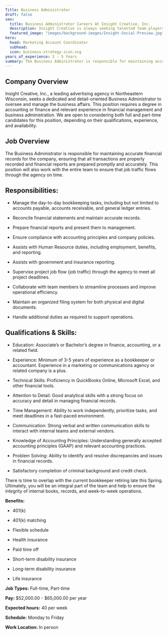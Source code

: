```yaml
---
Title: Business Administrator
draft: false
seo:
  title: Business Administrator Careers At Insight Creative, Inc.
  description: Insight Creative is always seeking talented team players! Browse marketing communications jobs in digital, web, copy, design & more in Green Bay, Wisconsin.
  featured_image: "images/background-images/Insight-Social-Preview.jpg"
hero:
  head: Marketing Account Coordinator
  subhead:
  icon: business-strategy-icon.svg
years_of_experience: 3 - 5 Years
summary: The Business Administrator is responsible for maintaining accurate financial records for the company, ensuring that all transactions are properly recorded and financial reports are prepared promptly and accurately. This position will also work with the entire team to ensure that job traffic flows through the agency on time.
---
```

## Company Overview

Insight Creative, Inc., a leading advertising agency in Northeastern Wisconsin, seeks a dedicated and detail-oriented Business Administrator to oversee and manage the business affairs. This position requires a degree in accounting or finance and relevant experience in financial management and business administration. We are open to considering both full and part-time candidates for this position, depending on their qualifications, experience, and availability.

## Job Overview

The Business Administrator is responsible for maintaining accurate financial records for the company, ensuring that all transactions are properly recorded and financial reports are prepared promptly and accurately. This position will also work with the entire team to ensure that job traffic flows through the agency on time.

## Responsibilities:

* Manage the day-to-day bookkeeping tasks, including but not limited to accounts payable, accounts receivable, and general ledger entries.

* Reconcile financial statements and maintain accurate records.

* Prepare financial reports and present them to management.

* Ensure compliance with accounting principles and company policies.

* Assists with Human Resource duties, including employment, benefits, and reporting.

* Assists with government and insurance reporting.

* Supervise project job flow (job traffic) through the agency to meet all project deadlines.

* Collaborate with team members to streamline processes and improve operational efficiency.

* Maintain an organized filing system for both physical and digital documents.

* Handle additional duties as required to support operations.

## Qualifications & Skills:

* Education: Associate’s or Bachelor’s degree in finance, accounting, or a related field.

* Experience: Minimum of 3-5 years of experience as a bookkeeper or accountant. Experience in a marketing or communications agency or related company is a plus.

* Technical Skills: Proficiency in QuickBooks Online, Microsoft Excel, and other financial tools.

* Attention to Detail: Good analytical skills with a strong focus on accuracy and detail in managing financial records.

* Time Management: Ability to work independently, prioritize tasks, and meet deadlines in a fast-paced environment.

* Communication: Strong verbal and written communication skills to interact with internal teams and external vendors.

* Knowledge of Accounting Principles: Understanding generally accepted accounting principles (GAAP) and relevant accounting practices.

* Problem Solving: Ability to identify and resolve discrepancies and issues in financial records.

* Satisfactory completion of criminal background and credit check.


There is time to overlap with the current bookkeeper retiring late this Spring. Ultimately, you will be an integral part of the team and help to ensure the integrity of internal books, records, and week-to-week operations.

**Benefits:**

* 401(k)

* 401(k) matching

* Flexible schedule

* Health insurance

* Paid time off

* Short-term disability insurance

* Long-term disability insurance

* Life insurance

**Job Types:** Full-time, Part-time

**Pay:** $52,000.00 - $65,000.00 per year

**Expected hours:** 40 per week

**Schedule:** Monday to Friday

**Work Location:** In person